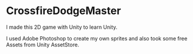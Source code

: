 # CrossfireDodgeMaster

I made this 2D game with Unity to learn Unity.

I used Adobe Photoshop to create my own sprites and also took some free Assets from Unity AssetStore.
